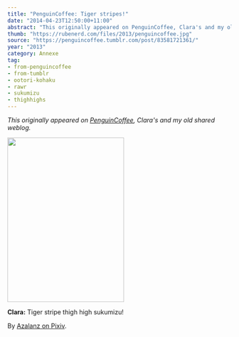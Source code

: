 ```yaml
---
title: "PenguinCoffee: Tiger stripes!"
date: "2014-04-23T12:50:00+11:00"
abstract: "This originally appeared on PenguinCoffee, Clara's and my old shared weblog."
thumb: "https://rubenerd.com/files/2013/penguincoffee.jpg"
source: "https://penguincoffee.tumblr.com/post/83581721361/"
year: "2013"
category: Annexe
tag:
- from-penguincoffee
- from-tumblr
- ootori-kohaku
- rawr
- sukumizu
- thighhighs
---
```

*This originally appeared on [PenguinCoffee](https://rubenerd.com/tag/from-penguincoffee/), Clara's and my old shared weblog.*

<img src="https://rubenerd.com/files/museum/penguincoffee-83581721361@1x.jpg" alt="" style="width:262px; height:370px;" srcset="https://rubenerd.com/files/museum/penguincoffee-83581721361@1x.jpg 1x, https://rubenerd.com/files/museum/penguincoffee-83581721361@2x.jpg 2x" />

**Clara:** Tiger stripe thigh high sukumizu!

By <a href="http://www.pixiv.net/member_illust.php?mode=medium&amp;illust_id=42657350">Azalanz on Pixiv</a>. 


